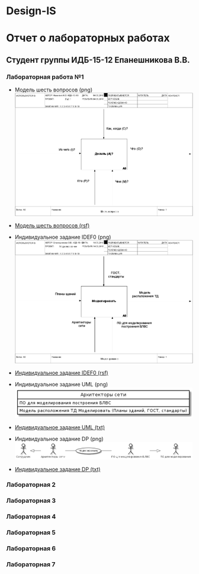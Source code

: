 # Design-IS
# Отчет о лабораторных работах
## Студент группы ИДБ-15-12 Епанешникова В.В.
### Лабораторная работа №1
* Модель шесть вопросов (png)
![none](https://raw.githubusercontent.com/VittoTory/Design-IS/master/1LR/model.png)
* [Модель шесть вопросов (rsf)](https://github.com/VittoTory/Design-IS/blob/master/1LR/%D0%A8%D0%B0%D0%B1%D0%BB%D0%BE%D0%BD%20%D0%A8%D0%B5%D1%81%D1%82%D1%8C%20%D0%B2%D0%BE%D0%BF%D1%80%D0%BE%D1%81%D0%BE%D0%B2.rsf)

* Индивидуальное задание IDEF0 (png)
![none](https://raw.githubusercontent.com/VittoTory/Design-IS/master/1LR/Modelirovanie.png)
* [Индивидуальное задание IDEF0 (rsf)](https://github.com/VittoTory/Design-IS/blob/master/1LR/Modelirovanie.rsf)<br>

* Индивидуальное задание UML (png)
 ![none](https://raw.githubusercontent.com/VittoTory/Design-IS/master/1LR/UML.png)
* [Индивидуальное задание UML (txt)](https://github.com/VittoTory/Design-IS/blob/master/1LR/UML.txt)<br>
* Индивидуальное задание DP (png)
![none](https://raw.githubusercontent.com/VittoTory/Design-IS/master/1LR/DP.png)
* [Индивидуальное задание DP (txt)](https://github.com/VittoTory/Design-IS/blob/master/1LR/DP.txt)<br>
### Лабораторная 2
### Лабораторная 3
### Лабораторная 4
### Лабораторная 5
### Лабораторная 6
### Лабораторная 7
